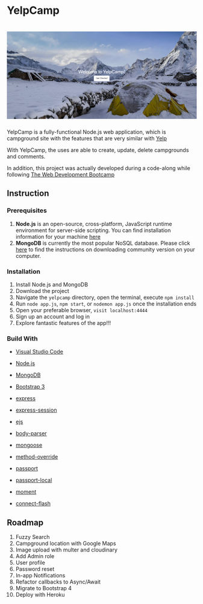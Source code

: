 # YelpCamp

# ![homepage-screenshot](images/homepage-screenshot.png)

YelpCamp is a fully-functional Node.js web application, which is campground site with the features that are very similar with [Yelp](https://www.yelp.com/)

With YelpCamp, the uses are able to create, update, delete campgrounds and comments.

In addition, this project was actually developed during a code-along while following [The Web Development Bootcamp](https://www.udemy.com/course/the-web-developer-bootcamp/)

## Instruction

### Prerequisites

1. **Node.js** is an open-source, cross-platform, JavaScript runtime environment for server-side scripting. You can find installation information for your machine [here](https://nodejs.org/en/download/)
2. **MongoDB** is currently the most popular NoSQL database. Please click [here](https://docs.mongodb.com/manual/administration/install-community/) to find the instructions on downloading community version on your computer.

### Installation

1. Install Node.js and MongoDB
2. Download the project
3. Navigate the `yelpcamp` directory, open the terminal, execute `npm install`
4. Run `node app.js`, `npm start`, or `nodemon app.js` once the installation ends
5. Open your preferable browser, `visit localhost:4444`
6. Sign up an account and log in
7. Explore fantastic features of the app!!!

### Build With

* [Visual Studio Code](https://code.visualstudio.com/)
* [Node.js](https://nodejs.org/en/)
* [MongoDB](https://www.mongodb.com/)
* [Bootstrap 3](https://getbootstrap.com/docs/3.3/)

* [express](https://www.npmjs.com/package/express)
* [express-session](https://www.npmjs.com/package/express-session)
* [ejs](https://www.npmjs.com/package/ejs)
* [body-parser](https://www.npmjs.com/package/body-parser)
* [mongoose](https://www.npmjs.com/package/mongoose)
* [method-override](https://www.npmjs.com/package/method-override)
* [passport](https://www.npmjs.com/package/passport)
* [passport-local](https://www.npmjs.com/package/passport-local)
* [moment](https://www.npmjs.com/package/moment)
* [connect-flash](https://www.npmjs.com/package/connect-flash)

## Roadmap

1. Fuzzy Search
2. Campground location with Google Maps
3. Image upload with multer and cloudinary
4. Add Admin role
5. User profile
6. Password reset
7. In-app Notifications
8. Refactor callbacks to Async/Await
9. Migrate to Bootstrap 4
10. Deploy with Heroku

